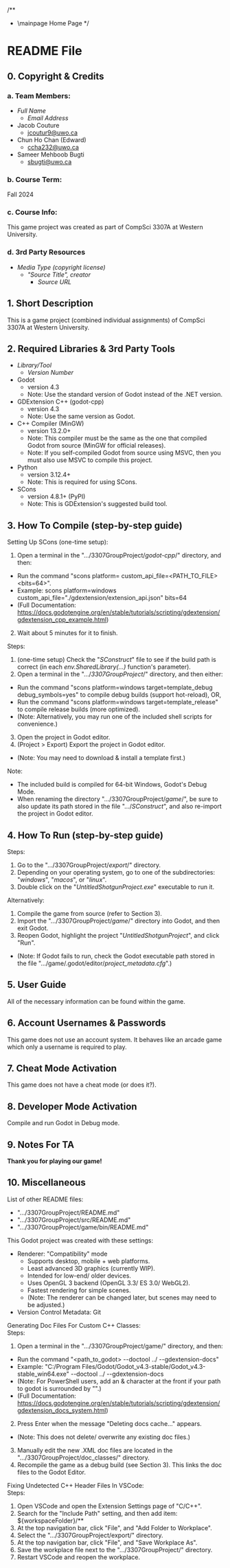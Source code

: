 /**
 * \mainpage Home Page
 */
# README File

## 0. Copyright & Credits

### a. Team Members:

* *Full Name*  
  * *Email Address*  
* Jacob Couture  
  * jcoutur9@uwo.ca  
* Chun Ho Chan (Edward)  
  * ccha232@uwo.ca  
* Sameer Mehboob Bugti  
  * sbugti@uwo.ca  

### b. Course Term:

Fall 2024  

### c. Course Info:

This game project was created as part of CompSci 3307A at Western University.  

### d. 3rd Party Resources

* *Media Type (copyright license)*  
  * *"Source Title", creator*  
    * *Source URL*  

## 1. Short Description

This is a game project (combined individual assignments) of CompSci 3307A at Western University.  

## 2. Required Libraries & 3rd Party Tools

* *Library/Tool*  
  * *Version Number*  
* Godot  
  * version 4.3  
  * Note: Use the standard version of Godot instead of the .NET version.  
* GDExtension C++ (godot-cpp)  
  * version 4.3  
  * Note: Use the same version as Godot.  
* C++ Compiler (MinGW)  
  * version 13.2.0+  
  * Note: This compiler must be the same as the one that compiled Godot from source (MinGW for official releases).  
  * Note: If you self-compiled Godot from source using MSVC, then you must also use MSVC to compile this project.  
* Python  
  * version 3.12.4+  
  * Note: This is required for using SCons.  
* SCons  
  * version 4.8.1+ (PyPI)  
  * Note: This is GDExtension's suggested build tool.  

## 3. How To Compile (step-by-step guide)

Setting Up SCons (one-time setup):  
1. Open a terminal in the ".../3307GroupProject/*godot-cpp*/" directory, and then:  
  * Run the command "scons platform=<platform> custom_api_file=<PATH_TO_FILE> <bits=64>".  
  * Example: scons platform=windows custom_api_file="./gdextension/extension_api.json" bits=64  
  * (Full Documentation: https://docs.godotengine.org/en/stable/tutorials/scripting/gdextension/gdextension_cpp_example.html)  
2. Wait about 5 minutes for it to finish.  

Steps:  
1. (one-time setup) Check the "*SConstruct*" file to see if the build path is correct (in each *env.SharedLibrary(...)* function's parameter).  
2. Open a terminal in the ".../*3307GroupProject*/" directory, and then either:  
  * Run the command "scons platform=windows target=template_debug debug_symbols=yes" to compile debug builds (support hot-reload), OR,  
  * Run the command "scons platform=windows target=template_release" to compile release builds (more optimized).  
  * (Note: Alternatively, you may run one of the included shell scripts for convenience.)  
3. Open the project in Godot editor.  
4. (Project > Export) Export the project in Godot editor.  
  * (Note: You may need to download & install a template first.)  

Note:  
* The included build is compiled for 64-bit Windows, Godot's Debug Mode.  
* When renaming the directory ".../3307GroupProject/*game*/", be sure to also update its path stored in the file ".../*SConstruct*", and also re-import the project in Godot editor.  

## 4. How To Run (step-by-step guide)

Steps:  
1. Go to the ".../3307GroupProject/*export*/" directory.  
2. Depending on your operating system, go to one of the subdirectories: "*windows*", "*macos*", or "*linux*".  
3. Double click on the "*UntitledShotgunProject.exe*" executable to run it.  

Alternatively:  
1. Compile the game from source (refer to Section 3).  
2. Import the ".../3307GroupProject/*game*/" directory into Godot, and then exit Godot.  
3. Reopen Godot, highlight the project "*UntitledShotgunProject*", and click "Run".  
  * (Note: If Godot fails to run, check the Godot executable path stored in the file ".../game/.godot/editor/*project_metadata.cfg*".)  

## 5. User Guide

All of the necessary information can be found within the game.  

## 6. Account Usernames & Passwords

This game does not use an account system. It behaves like an arcade game which only a username is required to play.  

## 7. Cheat Mode Activation

This game does not have a cheat mode (or does it?).  

## 8. Developer Mode Activation

Compile and run Godot in Debug mode.  

## 9. Notes For TA

**Thank you for playing our game!**  

## 10. Miscellaneous

List of other README files:  
* ".../3307GroupProject/README.md"  
* ".../3307GroupProject/src/README.md"  
* ".../3307GroupProject/game/bin/README.md"  

This Godot project was created with these settings: 
* Renderer: "Compatibility" mode  
  * Supports desktop, mobile + web platforms.  
  * Least advanced 3D graphics (currently WIP).  
  * Intended for low-end/ older devices.  
  * Uses OpenGL 3 backend (OpenGL 3.3/ ES 3.0/ WebGL2).  
  * Fastest rendering for simple scenes.  
  * (Note: The renderer can be changed later, but scenes may need to be adjusted.)  
* Version Control Metadata: Git  

Generating Doc Files For Custom C++ Classes:  
Steps:  
1. Open a terminal in the ".../3307GroupProject/game/" directory, and then:  
  * Run the command "<path_to_godot> --doctool ../ --gdextension-docs"  
  * Example: "C:/Program Files/Godot/Godot_v4.3-stable/Godot_v4.3-stable_win64.exe" --doctool ../ --gdextension-docs  
  * (Note: For PowerShell users, add an & character at the front if your path to godot is surrounded by "".)  
  * (Full Documentation: https://docs.godotengine.org/en/stable/tutorials/scripting/gdextension/gdextension_docs_system.html)  
2. Press Enter when the message "Deleting docs cache..." appears.  
  * (Note: This does not delete/ overwrite any existing doc files.)  
3. Manually edit the new .XML doc files are located in the ".../3307GroupProject/doc_classes/" directory.  
4. Recompile the game as a debug build (see Section 3). This links the doc files to the Godot Editor.  

Fixing Undetected C++ Header Files In VSCode:  
Steps:  
1. Open VSCode and open the Extension Settings page of "C/C++".  
2. Search for the "Include Path" setting, and then add item:  
        ${workspaceFolder}/**  
3. At the top navigation bar, click "File", and "Add Folder to Workplace".  
4. Select the ".../3307GroupProject/export/" directory.  
5. At the top navigation bar, click "File", and "Save Workplace As".  
6. Save the workplace file next to the ".../3307GroupProject/" directory.  
7. Restart VSCode and reopen the workplace.  
